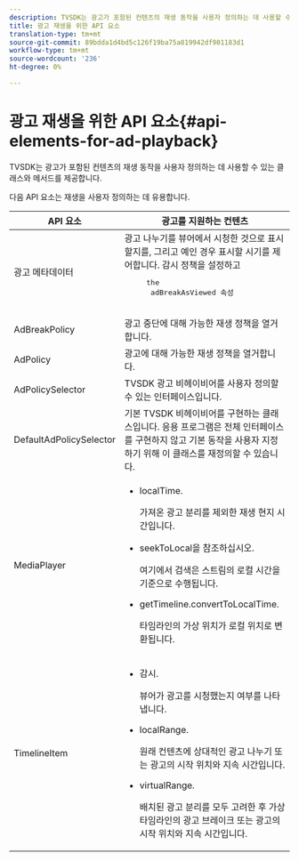 ```yaml
---
description: TVSDK는 광고가 포함된 컨텐츠의 재생 동작을 사용자 정의하는 데 사용할 수 있는 클래스와 메서드를 제공합니다.
title: 광고 재생을 위한 API 요소
translation-type: tm+mt
source-git-commit: 89bdda1d4bd5c126f19ba75a819942df901183d1
workflow-type: tm+mt
source-wordcount: '236'
ht-degree: 0%

---
```



# 광고 재생을 위한 API 요소{#api-elements-for-ad-playback}

TVSDK는 광고가 포함된 컨텐츠의 재생 동작을 사용자 정의하는 데 사용할 수 있는 클래스와 메서드를 제공합니다.

다음 API 요소는 재생을 사용자 정의하는 데 유용합니다.

<table id="table_B07E373B9D2B425AB36466B1D42411AD"> 
 <thead> 
  <tr> 
   <th colname="col1" class="entry"> API 요소 </th> 
   <th colname="col2" class="entry"> 광고를 지원하는 컨텐츠 </th> 
  </tr> 
 </thead>
 <tbody> 
  <tr> 
   <td colname="col1"><span class="codeph"> 광고 메타데이터</span> </td> 
   <td colname="col2">광고 나누기를 뷰어에서 시청한 것으로 표시할지를, 그리고 예인 경우 표시할 시기를 제어합니다. 감시 정책을 설정하고 
    <pre>
     the 
     <span class="codeph"> adBreakAsViewed</span> 속성
    </pre> </td> 
  </tr> 
  <tr> 
   <td colname="col1"><span class="codeph"> AdBreakPolicy</span> </td> 
   <td colname="col2"> 광고 중단에 대해 가능한 재생 정책을 열거합니다. </td> 
  </tr> 
  <tr> 
   <td colname="col1"><span class="codeph"> AdPolicy</span> </td> 
   <td colname="col2"> 광고에 대해 가능한 재생 정책을 열거합니다. </td> 
  </tr> 
  <tr> 
   <td colname="col1"><span class="codeph"> AdPolicySelector</span> </td> 
   <td colname="col2"> TVSDK 광고 비헤이비어를 사용자 정의할 수 있는 인터페이스입니다. </td> 
  </tr> 
  <tr> 
   <td colname="col1"><span class="codeph"> DefaultAdPolicySelector</span> </td> 
   <td colname="col2"> 기본 TVSDK 비헤이비어를 구현하는 클래스입니다. 응용 프로그램은 전체 인터페이스를 구현하지 않고 기본 동작을 사용자 지정하기 위해 이 클래스를 재정의할 수 있습니다. </td> 
  </tr> 
  <tr> 
   <td colname="col1"> <span class="codeph"> MediaPlayer</span> </td> 
   <td colname="col2"> 
    <ul id="ul_37700A741403448A8760FDDA68B099AA"> 
     <li id="li_B465170D449E49489C5924572BEEB4A5"><span class="codeph"> localTime</span>. <p>가져온 광고 분리를 제외한 재생 현지 시간입니다. </p> </li> 
     <li id="li_D9D68CF428904BB2B84E1BCE828A90DC"> <span class="codeph"> seekToLocal을 참조하십시오</span>. <p>여기에서 검색은 스트림의 로컬 시간을 기준으로 수행됩니다. </p> </li> 
     <li id="li_9DBCA75537DC4824AA66B53A3FA28812"><span class="codeph"> getTimeline.convertToLocalTime</span>. <p>타임라인의 가상 위치가 로컬 위치로 변환됩니다. </p> </li> 
    </ul> </td> 
  </tr> 
  <tr> 
   <td colname="col1"> <span class="codeph"> TimelineItem</span> </td> 
   <td colname="col2"> 
    <ul id="ul_99AD34F823DB4F10937EE39DAD0C0B72"> 
     <li id="li_87E2DA15ECE74CFE9C9FBBE8F4B62440"><span class="codeph"> 감시</span>. <p>뷰어가 광고를 시청했는지 여부를 나타냅니다. </p> </li> 
     <li id="li_A9E5A9CF701C48BC94C93F28C114778D"><span class="codeph"> localRange</span>. <p>원래 컨텐츠에 상대적인 광고 나누기 또는 광고의 시작 위치와 지속 시간입니다. </p> </li> 
     <li id="li_070BDA0BF4184863AF44652BD5A0CCEC"><span class="codeph"> virtualRange</span>. <p>배치된 광고 분리를 모두 고려한 후 가상 타임라인의 광고 브레이크 또는 광고의 시작 위치와 지속 시간입니다. </p> </li> 
    </ul> </td> 
  </tr> 
 </tbody> 
</table>

